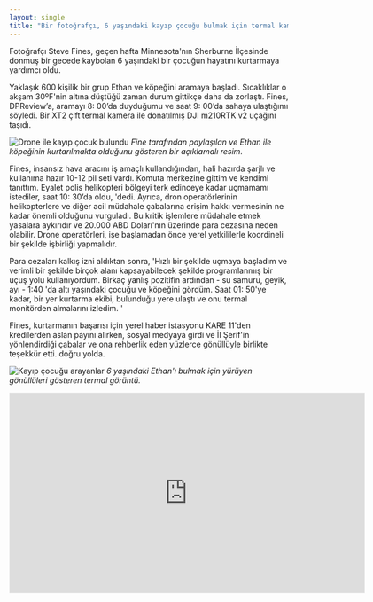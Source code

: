 ```yaml
---
layout: single
title: "Bir fotoğrafçı, 6 yaşındaki kayıp çocuğu bulmak için termal kamera ile drone kullandı"
---
```

Fotoğrafçı Steve Fines, geçen hafta Minnesota'nın Sherburne İlçesinde donmuş bir gecede kaybolan 6 yaşındaki bir çocuğun hayatını kurtarmaya yardımcı oldu.

Yaklaşık 600 kişilik bir grup Ethan ve köpeğini aramaya başladı. Sıcaklıklar o akşam 30ºF'nin altına düştüğü zaman durum gittikçe daha da zorlaştı. Fines, DPReview’a, aramayı 8: 00’da duyduğumu ve saat 9: 00’da sahaya ulaştığımı söyledi. Bir XT2 çift termal kamera ile donatılmış DJI m210RTK v2 uçağını taşıdı.

![Drone ile kayıp çocuk bulundu](https://3.img-dpreview.com/files/p/E~TC4x3S590x0~articles/1907862357/Fine_Annotated.jpeg)
*Fine tarafından paylaşılan ve Ethan ile köpeğinin kurtarılmakta olduğunu gösteren bir açıklamalı resim.*

Fines, insansız hava aracını iş amaçlı kullandığından, hali hazırda şarjlı ve kullanıma hazır 10-12 pil seti vardı. Komuta merkezine gittim ve kendimi tanıttım. Eyalet polis helikopteri bölgeyi terk edinceye kadar uçmamamı istediler, saat 10: 30’da oldu, 'dedi. Ayrıca, dron operatörlerinin helikopterlere ve diğer acil müdahale çabalarına erişim hakkı vermesinin ne kadar önemli olduğunu vurguladı. Bu kritik işlemlere müdahale etmek yasalara aykırıdır ve 20.000 ABD Doları'nın üzerinde para cezasına neden olabilir. Drone operatörleri, işe başlamadan önce yerel yetkililerle koordineli bir şekilde işbirliği yapmalıdır.

Para cezaları kalkış izni aldıktan sonra, 'Hızlı bir şekilde uçmaya başladım ve verimli bir şekilde birçok alanı kapsayabilecek şekilde programlanmış bir uçuş yolu kullanıyordum. Birkaç yanlış pozitifin ardından - su samuru, geyik, ayı - 1:40 'da altı yaşındaki çocuğu ve köpeğini gördüm. Saat 01: 50'ye kadar, bir yer kurtarma ekibi, bulunduğu yere ulaştı ve onu termal monitörden almalarını izledim. '

Fines, kurtarmanın başarısı için yerel haber istasyonu KARE 11'den kredilerden aslan payını alırken, sosyal medyaya girdi ve İl Şerif'in yönlendirdiği çabalar ve ona rehberlik eden yüzlerce gönüllüyle birlikte teşekkür etti. doğru yolda.

![Kayıp çocuğu arayanlar](https://1.img-dpreview.com/files/p/E~TS590x0~articles/1907862357/Fines_Thermal_Image_of_Volunteers.jpeg)
*6 yaşındaki Ethan'ı bulmak için yürüyen gönüllüleri gösteren termal görüntü.*

<iframe width="640" height="360" style="border-width:1px; border-style:solid; border-color:#e6e6e6;" src="https://media.kare11.com/embeds/video/89-eeffa5ae-43f5-4743-9f7f-185e41d854be/iframe" allowfullscreen="true" webkitallowfullscreen="true" mozallowfullscreen="true"></iframe>
